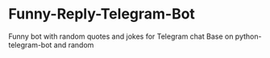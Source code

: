# Funny-Reply-Telegram-Bot
Funny bot with random quotes and jokes for Telegram chat
Base on python-telegram-bot and random
